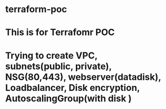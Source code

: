 # terraform-poc
# This is for Terrafomr POC
# Trying to create VPC, subnets(public, private), NSG(80,443), webserver(datadisk), Loadbalancer, Disk encryption, AutoscalingGroup(with disk )
